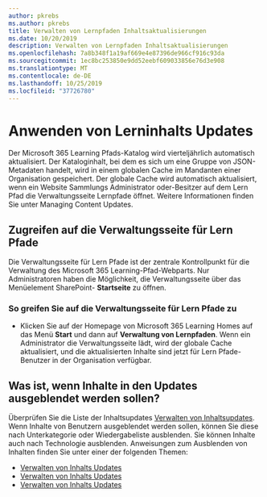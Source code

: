 ```yaml
---
author: pkrebs
ms.author: pkrebs
title: Verwalten von Lernpfaden Inhaltsaktualisierungen
ms.date: 10/20/2019
description: Verwalten von Lernpfaden Inhaltsaktualisierungen
ms.openlocfilehash: 7a8b348f1a19af669e4e87396de966cf916c93da
ms.sourcegitcommit: 1ec8bc253850e9dd52eebf609033856e76d3e908
ms.translationtype: MT
ms.contentlocale: de-DE
ms.lasthandoff: 10/25/2019
ms.locfileid: "37726780"
---
```

# <a name="how-learning-content-updates-are-applied"></a>Anwenden von Lerninhalts Updates
Der Microsoft 365 Learning Pfads-Katalog wird vierteljährlich automatisch aktualisiert. Der Kataloginhalt, bei dem es sich um eine Gruppe von JSON-Metadaten handelt, wird in einem globalen Cache im Mandanten einer Organisation gespeichert. Der globale Cache wird automatisch aktualisiert, wenn ein Website Sammlungs Administrator oder-Besitzer auf dem Lern Pfad die Verwaltungsseite Lernpfade öffnet. Weitere Informationen finden Sie unter Managing Content Updates. 

## <a name="access-the-learning-pathways-administration-page"></a>Zugreifen auf die Verwaltungsseite für Lern Pfade

Die Verwaltungsseite für Lern Pfade ist der zentrale Kontrollpunkt für die Verwaltung des Microsoft 365 Learning-Pfad-Webparts. Nur Administratoren haben die Möglichkeit, die Verwaltungsseite über das Menüelement SharePoint- **Startseite** zu öffnen.  

### <a name="to-access-the-learning-pathways-administration-page"></a>So greifen Sie auf die Verwaltungsseite für Lern Pfade zu
- Klicken Sie auf der Homepage von Microsoft 365 Learning Homes auf das Menü **Start** und dann auf **Verwaltung von Lernpfaden**. Wenn ein Administrator die Verwaltungsseite lädt, wird der globale Cache aktualisiert, und die aktualisierten Inhalte sind jetzt für Lern Pfade-Benutzer in der Organisation verfügbar. 

## <a name="what-if-theres-content-in-the-updates-you-want-to-hide"></a>Was ist, wenn Inhalte in den Updates ausgeblendet werden sollen?
Überprüfen Sie die Liste der Inhaltsupdates [Verwalten von Inhaltsupdates](custom_contentupdatesmanage.md). Wenn Inhalte von Benutzern ausgeblendet werden sollen, können Sie diese nach Unterkategorie oder Wiedergabeliste ausblenden. Sie können Inhalte auch nach Technologie ausblenden. Anweisungen zum Ausblenden von Inhalten finden Sie unter einer der folgenden Themen: 

- [Verwalten von Inhalts Updates](custom_hideshowsub.md)
- [Verwalten von Inhalts Updates](custom_hideshowplaylists.md)
- [Verwalten von Inhalts Updates](custom_hideshowtech.md)